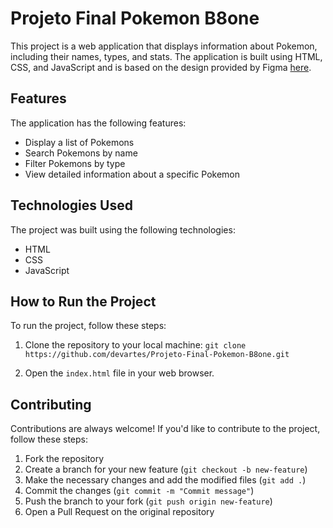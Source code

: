 # Projeto Final Pokemon B8one

This project is a web application that displays information about Pokemon, including their names, types, and stats. The application is built using HTML, CSS, and JavaScript and is based on the design provided by Figma [here](https://www.figma.com/file/CFd1USWtbpCj3gogP6FB7X/Pokemon?node-id=9%3A2).

## Features

The application has the following features:

- Display a list of Pokemons
- Search Pokemons by name
- Filter Pokemons by type
- View detailed information about a specific Pokemon

## Technologies Used

The project was built using the following technologies:

- HTML
- CSS
- JavaScript

## How to Run the Project

To run the project, follow these steps:

1. Clone the repository to your local machine: `git clone https://github.com/devartes/Projeto-Final-Pokemon-B8one.git`

2. Open the `index.html` file in your web browser.

## Contributing

Contributions are always welcome! If you'd like to contribute to the project, follow these steps:

1. Fork the repository
2. Create a branch for your new feature (`git checkout -b new-feature`)
3. Make the necessary changes and add the modified files (`git add .`)
4. Commit the changes (`git commit -m "Commit message"`)
5. Push the branch to your fork (`git push origin new-feature`)
6. Open a Pull Request on the original repository
